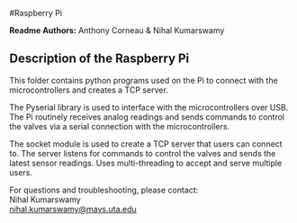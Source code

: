 #Raspberry Pi

**Readme Authors:** Anthony Corneau & Nihal Kumarswamy   

## Description of the Raspberry Pi

<!-- This repository contains a code project that is a lightweight, highly extensible 
application that allows for plug and play for interfacing with a Raspberry Pi 
over IP to a controller computer, with sensors connected to the Pi - Nihal 
please clarify this section, and I will go over it and re-write it into laymans terms

This thang is in three components -->

This folder contains python programs used on the Pi to connect with the microcontrollers and creates a TCP server. 

The Pyserial library is used to interface with the microcontrollers over USB. 
The Pi routinely receives analog readings and sends commands to control the valves via a serial connection with the microcontrollers. 

The socket module is used to create a TCP server that users can connect to. The server listens for commands to control the valves and sends the latest sensor readings. Uses multi-threading to accept and serve multiple users.

For questions and troubleshooting, please contact:  
Nihal Kumarswamy  
nihal.kumarswamy@mavs.uta.edu  